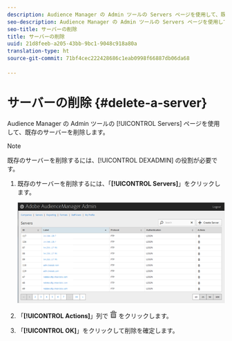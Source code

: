 ```yaml
---
description: Audience Manager の Admin ツールの Servers ページを使用して、既存のサーバーを削除します。
seo-description: Audience Manager の Admin ツールの Servers ページを使用して、既存のサーバーを削除します。
seo-title: サーバーの削除
title: サーバーの削除
uuid: 21d8feeb-a205-43bb-9bc1-9048c918a80a
translation-type: ht
source-git-commit: 71bf4cec222428686c1eab0998f66887db06da68

---
```



# サーバーの削除 {#delete-a-server}

Audience Manager の Admin ツールの [!UICONTROL Servers] ページを使用して、既存のサーバーを削除します。

<!-- t_delete_server.xml -->

>[!NOTE]
>
>既存のサーバーを削除するには、[!UICONTROL DEXADMIN] の役割が必要です。

1. 既存のサーバーを削除するには、「**[!UICONTROL Servers]**」をクリックします。

   ![手順の結果](assets/servers.png)

1. 「**[!UICONTROL Actions]**」列で ![](assets/icon_delete.png) をクリックします。
1. 「**[!UICONTROL OK]**」をクリックして削除を確定します。
